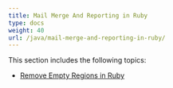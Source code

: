 ```yaml
---
title: Mail Merge And Reporting in Ruby
type: docs
weight: 40
url: /java/mail-merge-and-reporting-in-ruby/
---
```


This section includes the following topics:

- [Remove Empty Regions in Ruby](/words/java/remove-empty-regions-in-ruby/)
